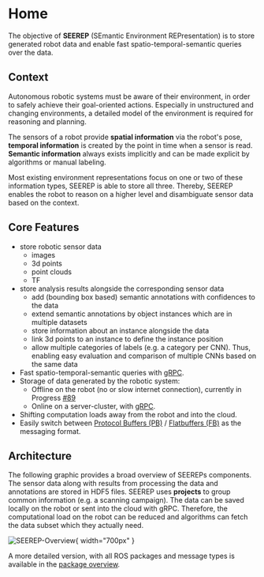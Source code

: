 # Home

The objective of **SEEREP** (SEmantic Environment REPresentation) is to store
generated robot data and enable fast spatio-temporal-semantic queries over the
data.

## Context

Autonomous robotic systems must be aware of their environment, in order to
safely achieve their goal-oriented actions. Especially in unstructured and
changing environments, a detailed model of the environment is required for
reasoning and planning.

The sensors of a robot provide **spatial information** via the robot's pose,
**temporal information** is created by the point in time when a sensor is read.
**Semantic information** always exists implicitly and can be made explicit by
algorithms or manual labeling.

Most existing environment representations focus on one or two of these
information types, SEEREP is able to store all three. Thereby, SEEREP enables
the robot to reason on a higher level and disambiguate sensor data based
on the context.

## Core Features

- store robotic sensor data
  - images
  - 3d points
  - point clouds
  - TF
- store analysis results alongside the corresponding sensor data
  - add (bounding box based) semantic annotations with confidences to the data
  - extend semantic annotations by object instances which are in multiple datasets
  - store information about an instance alongside the data
  - link 3d points to an instance to define the instance position
  - allow multiple categories of labels (e.g. a category per CNN). Thus, enabling easy evaluation and comparison of
  multiple CNNs based on the same data
- Fast spatio-temporal-semantic queries with
  [gRPC](https://grpc.io/docs/what-is-grpc/introduction/).
- Storage of data generated by the robotic system:
  - Offline on the robot (no or slow internet connection), currently in Progress
        [#89](https://github.com/agri-gaia/seerep/issues/89)
  - Online on a server-cluster, with
        [gRPC](https://grpc.io/docs/what-is-grpc/introduction/).
- Shifting computation loads away from the robot and into the cloud.
- Easily switch between [Protocol Buffers
  (PB)](https://developers.google.com/protocol-buffers/docs/overview) /
  [Flatbuffers (FB)](https://google.github.io/flatbuffers/) as the messaging
  format.

## Architecture

The following graphic provides a broad overview of SEEREPs components. The
sensor data along with results from processing the data and annotations are
stored in HDF5 files. SEEREP uses **projects** to group common information (e.g.
a scanning campaign). The data can be saved locally on the robot or sent into
the cloud with gRPC. Therefore, the computational load on the robot can be reduced
and algorithms can fetch the data subset which they actually need.

![SEEREP-Overview](../imgs/SEEREP-Overview.svg){ width="700px" }

A more detailed version, with all ROS packages and message types is available in
the [package overview](../reference/packages.md#package-overview).
